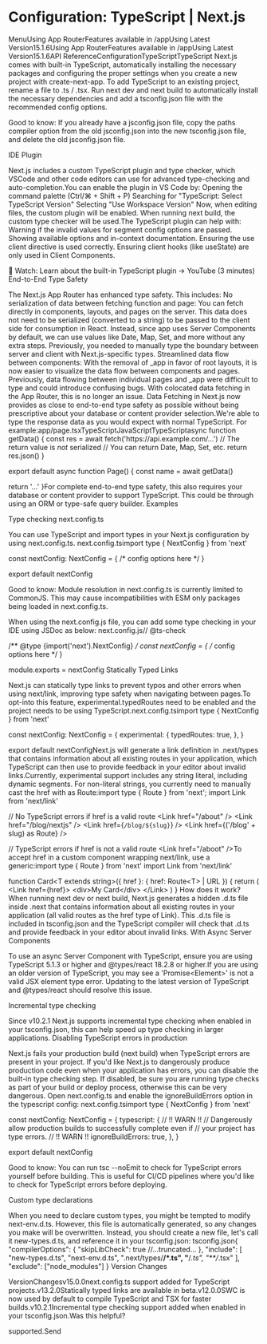 # Configuration: TypeScript | Next.js

<p>MenuUsing App RouterFeatures available in /appUsing Latest Version15.1.6Using App RouterFeatures available in /appUsing Latest Version15.1.6API ReferenceConfigurationTypeScriptTypeScript
Next.js comes with built-in TypeScript, automatically installing the necessary packages and configuring the proper settings when you create a new project with create-next-app.
To add TypeScript to an existing project, rename a file to .ts / .tsx. Run next dev and next build to automatically install the necessary dependencies and add a tsconfig.json file with the recommended config options.</p>
<p>Good to know: If you already have a jsconfig.json file, copy the paths compiler option from the old jsconfig.json into the new tsconfig.json file, and delete the old jsconfig.json file.</p>
<p>IDE Plugin</p>
<p>Next.js includes a custom TypeScript plugin and type checker, which VSCode and other code editors can use for advanced type-checking and auto-completion.You can enable the plugin in VS Code by:
Opening the command palette (Ctrl/⌘ + Shift + P)
Searching for &quot;TypeScript: Select TypeScript Version&quot;
Selecting &quot;Use Workspace Version&quot;
Now, when editing files, the custom plugin will be enabled. When running next build, the custom type checker will be used.The TypeScript plugin can help with:
Warning if the invalid values for segment config options are passed.
Showing available options and in-context documentation.
Ensuring the use client directive is used correctly.
Ensuring client hooks (like useState) are only used in Client Components.</p>
<p>🎥 Watch: Learn about the built-in TypeScript plugin → YouTube (3 minutes)
End-to-End Type Safety</p>
<p>The Next.js App Router has enhanced type safety. This includes:
No serialization of data between fetching function and page: You can fetch directly in components, layouts, and pages on the server. This data does not need to be serialized (converted to a string) to be passed to the client side for consumption in React. Instead, since app uses Server Components by default, we can use values like Date, Map, Set, and more without any extra steps. Previously, you needed to manually type the boundary between server and client with Next.js-specific types.
Streamlined data flow between components: With the removal of _app in favor of root layouts, it is now easier to visualize the data flow between components and pages. Previously, data flowing between individual pages and _app were difficult to type and could introduce confusing bugs. With colocated data fetching in the App Router, this is no longer an issue.
Data Fetching in Next.js now provides as close to end-to-end type safety as possible without being prescriptive about your database or content provider selection.We're able to type the response data as you would expect with normal TypeScript. For example:app/page.tsxTypeScriptJavaScriptTypeScriptasync function getData() {
const res = await fetch('https://api.example.com/...')
// The return value is <em>not</em> serialized
// You can return Date, Map, Set, etc.
return res.json()
}</p>
<p>export default async function Page() {
const name = await getData()</p>
<p>return '...'
}For complete end-to-end type safety, this also requires your database or content provider to support TypeScript. This could be through using an ORM or type-safe query builder.
Examples</p>
<p>Type checking next.config.ts</p>
<p>You can use TypeScript and import types in your Next.js configuration by using next.config.ts.
next.config.tsimport type { NextConfig } from 'next'</p>
<p>const nextConfig: NextConfig = {
/* config options here */
}</p>
<p>export default nextConfig</p>
<p>Good to know: Module resolution in next.config.ts is currently limited to CommonJS. This may cause incompatibilities with ESM only packages being loaded in next.config.ts.</p>
<p>When using the next.config.js file, you can add some type checking in your IDE using JSDoc as below:
next.config.js// @ts-check</p>
<p>/** @type {import('next').NextConfig} <em>/
const nextConfig = {
/</em> config options here */
}</p>
<p>module.exports = nextConfig
Statically Typed Links</p>
<p>Next.js can statically type links to prevent typos and other errors when using next/link, improving type safety when navigating between pages.To opt-into this feature, experimental.typedRoutes need to be enabled and the project needs to be using TypeScript.next.config.tsimport type { NextConfig } from 'next'</p>
<p>const nextConfig: NextConfig = {
experimental: {
typedRoutes: true,
},
}</p>
<p>export default nextConfigNext.js will generate a link definition in .next/types that contains information about all existing routes in your application, which TypeScript can then use to provide feedback in your editor about invalid links.Currently, experimental support includes any string literal, including dynamic segments. For non-literal strings, you currently need to manually cast the href with as Route:import type { Route } from 'next';
import Link from 'next/link'</p>
<p>// No TypeScript errors if href is a valid route
&lt;Link href=&quot;/about&quot; /&gt;
&lt;Link href=&quot;/blog/nextjs&quot; /&gt;
&lt;Link href={<code>/blog/${slug}</code>} /&gt;
&lt;Link href={('/blog' + slug) as Route} /&gt;</p>
<p>// TypeScript errors if href is not a valid route
&lt;Link href=&quot;/aboot&quot; /&gt;To accept href in a custom component wrapping next/link, use a generic:import type { Route } from 'next'
import Link from 'next/link'</p>
<p>function Card&lt;T extends string&gt;({ href }: { href: Route&lt;T&gt; | URL }) {
return (
&lt;Link href={href}&gt;
&lt;div&gt;My Card&lt;/div&gt;
&lt;/Link&gt;
)
}
How does it work?
When running next dev or next build, Next.js generates a hidden .d.ts file inside .next that contains information about all existing routes in your application (all valid routes as the href type of Link). This .d.ts file is included in tsconfig.json and the TypeScript compiler will check that .d.ts and provide feedback in your editor about invalid links.
With Async Server Components</p>
<p>To use an async Server Component with TypeScript, ensure you are using TypeScript 5.1.3 or higher and @types/react 18.2.8 or higher.If you are using an older version of TypeScript, you may see a 'Promise&lt;Element&gt;' is not a valid JSX element type error. Updating to the latest version of TypeScript and @types/react should resolve this issue.</p>
<p>Incremental type checking</p>
<p>Since v10.2.1 Next.js supports incremental type checking when enabled in your tsconfig.json, this can help speed up type checking in larger applications.
Disabling TypeScript errors in production</p>
<p>Next.js fails your production build (next build) when TypeScript errors are present in your project.
If you'd like Next.js to dangerously produce production code even when your application has errors, you can disable the built-in type checking step.
If disabled, be sure you are running type checks as part of your build or deploy process, otherwise this can be very dangerous.
Open next.config.ts and enable the ignoreBuildErrors option in the typescript config:
next.config.tsimport type { NextConfig } from 'next'</p>
<p>const nextConfig: NextConfig = {
typescript: {
// !! WARN !!
// Dangerously allow production builds to successfully complete even if
// your project has type errors.
// !! WARN !!
ignoreBuildErrors: true,
},
}</p>
<p>export default nextConfig</p>
<p>Good to know: You can run tsc --noEmit to check for TypeScript errors yourself before building. This is useful for CI/CD pipelines where you'd like to check for TypeScript errors before deploying.</p>
<p>Custom type declarations</p>
<p>When you need to declare custom types, you might be tempted to modify next-env.d.ts. However, this file is automatically generated, so any changes you make will be overwritten. Instead, you should create a new file, let's call it new-types.d.ts, and reference it in your tsconfig.json:
tsconfig.json{
&quot;compilerOptions&quot;: {
&quot;skipLibCheck&quot;: true
//...truncated...
},
&quot;include&quot;: [
&quot;new-types.d.ts&quot;,
&quot;next-env.d.ts&quot;,
&quot;.next/types/<strong>/*.ts&quot;,
&quot;</strong>/<em>.ts&quot;,
&quot;**/</em>.tsx&quot;
],
&quot;exclude&quot;: [&quot;node_modules&quot;]
}
Version Changes</p>
<p>VersionChangesv15.0.0next.config.ts support added for TypeScript projects.v13.2.0Statically typed links are available in beta.v12.0.0SWC is now used by default to compile TypeScript and TSX for faster builds.v10.2.1Incremental type checking support added when enabled in your tsconfig.json.Was this helpful?</p>
<p>supported.Send</p>
